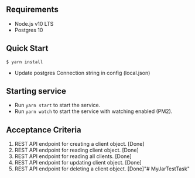 Requirements
--------------------
* Node.js v10 LTS
* Postgres 10

Quick Start
--------------------

```
$ yarn install
```
* Update postgres Connection string in config (local.json)

Starting service
--------------------

* Run `yarn start` to start the service.
* Run `yarn watch` to start the service with watching enabled (PM2).

Acceptance Criteria
--------------------
1. REST API endpoint for creating a client object. [Done]
2. REST API endpoint for reading client object. [Done]
3. REST API endpoint for reading all clients. [Done]
4. REST API endpoint for updating client object. [Done]
5. REST API endpoint for deleting a client object. [Done]"# MyJarTestTask" 
